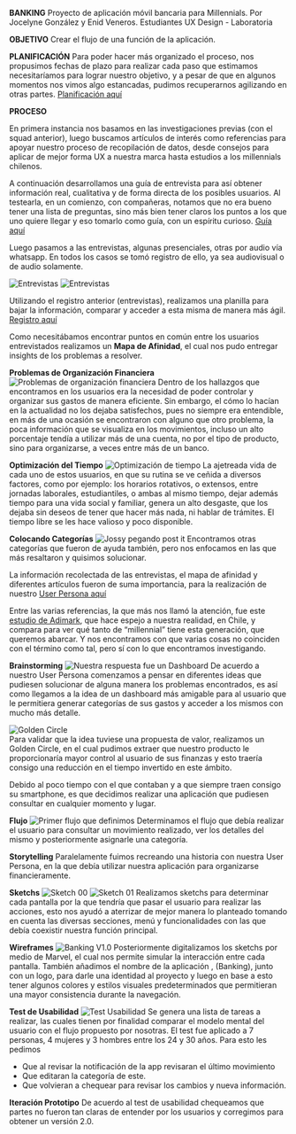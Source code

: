 
<b>BANKING</b>
Proyecto de aplicación móvil bancaria para Millennials.
Por Jocelyne González y Enid Veneros.
Estudiantes UX Design - Laboratoria


<b>OBJETIVO</b>
  Crear el flujo de una función de la aplicación. 


<b>PLANIFICACIÓN</b>
   Para poder hacer más organizado el proceso, nos propusimos fechas de plazo para realizar cada paso que estimamos necesitaríamos para lograr nuestro objetivo, y a pesar de que en algunos momentos nos vimos algo estancadas, pudimos recuperarnos agilizando en otras partes. <a href="https://drive.google.com/open?id=1RllFfdrEBGcUzHXb_hpTXZVFxoaC52LxDTUA-dbvkak">Planificación aquí</a>


<b>PROCESO</b>

En primera instancia nos basamos en las investigaciones previas (con el squad anterior), luego buscamos artículos de interés como referencias para apoyar nuestro proceso de recopilación de datos, desde consejos para aplicar de mejor forma UX a nuestra marca hasta estudios a los millennials chilenos. 

A continuación desarrollamos una guía de entrevista para así obtener información real, cualitativa y de forma directa de los posibles usuarios. Al testearla, en un comienzo, con compañeras, notamos que no era bueno tener una lista de preguntas, sino más bien tener claros los puntos a los que uno quiere llegar y eso tomarlo como guía, con un espíritu curioso.
<a href="https://drive.google.com/drive/folders/1V59xJNIjqSIiVomFk0rnL1w2Ee4O8PWq">Guía aquí </a>

Luego pasamos a las entrevistas, algunas presenciales, otras por audio vía whatsapp. En todos los casos se tomó registro de ello, ya sea audiovisual o de audio solamente.

![Entrevistas](https://github.com/naoangel/banking/blob/master/entrevista%20Nati.jpg)
![Entrevistas](https://github.com/naoangel/banking/blob/master/entrevista%20Tamara.jpg) 

Utilizando el registro anterior (entrevistas), realizamos una planilla para bajar la información, comparar y acceder a esta misma de manera más ágil.
<a href="https://drive.google.com/open?id=1x79dkDgCNXF1xKuzxiaP3IFDdh4dg_d1fGU8tcpj8zs"> Registro aquí </a>

Como necesitábamos encontrar puntos en común entre los usuarios entrevistados realizamos un **Mapa de Afinidad**, el cual nos pudo entregar insights de los problemas a resolver.

**Problemas de Organización Financiera**
![Problemas de organización financiera](https://github.com/naoangel/banking/blob/master/Nueva%20carpeta%20(3)/20180227_180716.jpg?raw=true)
Dentro de los hallazgos que encontramos en los usuarios era la necesidad de poder controlar y organizar sus gastos de manera eficiente. Sin embargo, el cómo lo hacían en la actualidad no los dejaba satisfechos, pues no siempre era entendible, en más de una ocasión se encontraron con alguno que otro problema, la poca información que se visualiza en los movimientos,  incluso un alto porcentaje tendía a  utilizar más de una  cuenta, no por el tipo de producto, sino para organizarse, a veces entre más de un banco.

**Optimización del Tiempo**
![Optimización de tiempo](https://github.com/naoangel/banking/blob/master/Nueva%20carpeta%20(3)/20180227_180736.jpg)
La ajetreada vida de cada uno de estos usuarios, en que su rutina se ve ceñida a diversos factores, como por ejemplo: los horarios rotativos, o extensos, entre jornadas laborales, estudiantiles, o ambas al mismo tiempo, dejar además tiempo para una vida social y familiar, genera un alto desgaste, que los dejaba sin deseos de tener que hacer más nada, ni hablar de trámites. El tiempo libre se les hace valioso y  poco disponible.

**Colocando Categorías**
![Jossy pegando post it](https://i.imgur.com/1owtlBB.jpg) 
Encontramos otras categorías que fueron de ayuda también, pero nos enfocamos en las que más resaltaron y quisimos solucionar.




La información recolectada de las entrevistas, el mapa de afinidad y  diferentes artículos fueron de suma importancia, para la realización de nuestro <a href="https://drive.google.com/open?id=1azknzm8wdQ2t-aE4wMkpto9RxoPHq43xor-YaPIcnEk">User Persona aquí </a>

Entre las varias referencias, la que más nos llamó la atención, fue este <a href="http://www.adimark.cl/es/estudios/archivo.asp?id=385
">estudio de Adimark</a>, que hace espejo a nuestra realidad, en Chile, y compara para ver qué tanto de “millennial” tiene esta generación, que queremos abarcar. Y nos encontramos con que varias cosas no coinciden con el término como tal, pero sí con lo que encontramos investigando. 




     
**Brainstorming**
![Nuestra respuesta fue un Dashboard](https://i.imgur.com/DI5tlTg.jpg)
De acuerdo a nuestro User Persona comenzamos a pensar en diferentes ideas que pudiesen solucionar de alguna manera los problemas encontrados, es así como llegamos a la idea de un dashboard más amigable para al usuario que le permitiera generar categorías de sus gastos y acceder a los mismos con mucho más detalle. 

![Golden Circle](https://drive.google.com/open?id=167uLga10ITt-VWC1wzbjqpngoXdg2AN4)  
Para validar que la idea tuviese una propuesta de valor, realizamos un Golden Circle, en el cual pudimos extraer que nuestro producto le proporcionaría mayor control al usuario de sus finanzas y esto traería consigo una reducción en el tiempo invertido en este ámbito.

Debido al poco tiempo con el que contaban y a que siempre traen consigo su smartphone, es que decidimos realizar una aplicación que pudiesen consultar en cualquier momento y lugar.

**Flujo**
![Primer flujo que definimos](https://i.imgur.com/eLvcQMI.jpg?1)
Determinamos el flujo que debía realizar el usuario para consultar un movimiento realizado, ver los detalles del mismo y posteriormente asignarle una categoría. 

**Storytelling**
Paralelamente fuimos recreando una historia con nuestra User Persona, en la que debía utilizar nuestra aplicación para organizarse financieramente.

**Sketchs**
![Sketch 00](https://i.imgur.com/kLTVepd.jpg)
![Sketch 01](https://i.imgur.com/2U76vsN.jpg)
Realizamos sketchs para determinar cada pantalla por la que tendría que pasar el usuario para realizar las acciones, esto nos ayudó a aterrizar de mejor manera lo planteado tomando en cuenta las diversas secciones, menú y funcionalidades con las que debía coexistir nuestra función principal.

**Wireframes** 
![Banking V1.0](https://i.imgur.com/Yr98yuq.png)
Posteriormente digitalizamos los sketchs por medio de Marvel, el cual nos permite simular la interacción entre cada pantalla. También añadimos el nombre de la aplicación , (Banking), junto con un logo, para darle una identidad al proyecto y luego en base a esto tener algunos colores y estilos visuales predeterminados que permitieran una mayor consistencia durante la navegación.
 
**Test de Usabilidad**
![Test Usabilidad](https://i.imgur.com/NP0BOwo.gifv)
Se genera una lista de tareas a realizar, las cuales tienen por finalidad comparar el modelo mental del usuario con el flujo propuesto por nosotras. El test fue aplicado a 7 personas, 4 mujeres y 3 hombres entre los 24 y 30 años.
Para esto les pedimos 
* Que al revisar la notificación de la app revisaran el último movimiento
* Que editaran la categoría de este.
* Que volvieran a chequear para revisar los cambios y nueva información.




**Iteración Prototipo**
De acuerdo al test de usabilidad chequeamos que partes no fueron tan claras de entender por los usuarios y corregimos para obtener un versión 2.0.
